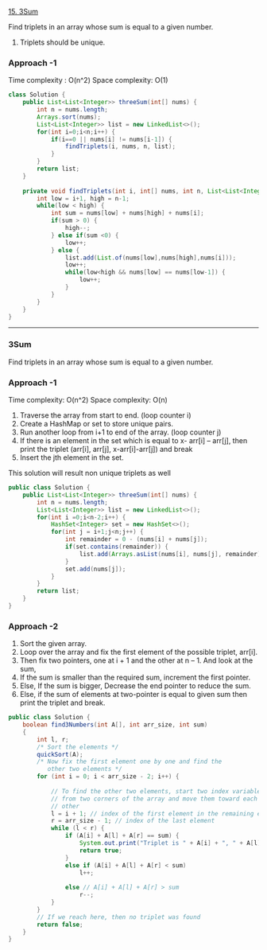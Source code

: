 [15. 3Sum](https://leetcode.com/problems/3sum/)


Find triplets in an array whose sum is equal to a given number.

1. Triplets should be unique.

### Approach -1
Time complexity : O(n^2)
Space complexity: O(1)

```java
class Solution {
    public List<List<Integer>> threeSum(int[] nums) {
        int n = nums.length;
        Arrays.sort(nums);
        List<List<Integer>> list = new LinkedList<>();
        for(int i=0;i<n;i++) {
            if(i==0 || nums[i] != nums[i-1]) {
                findTriplets(i, nums, n, list);
            }
        }
        return list;
    }
    
    private void findTriplets(int i, int[] nums, int n, List<List<Integer>> list) {
        int low = i+1, high = n-1;
        while(low < high) {
            int sum = nums[low] + nums[high] + nums[i];
            if(sum > 0) {
                high--;
            } else if(sum <0) {
                low++;
            } else {
                list.add(List.of(nums[low],nums[high],nums[i]));
                low++;
                while(low<high && nums[low] == nums[low-1]) {
                    low++;
                }
            }
        }
    }
}
```


---------------------

### 3Sum

Find triplets in an array whose sum is equal to a given number.

### Approach -1 

Time complexity: O(n^2)
Space complexity: O(n)

1. Traverse the array from start to end. (loop counter i)
2. Create a HashMap or set to store unique pairs.
3. Run another loop from i+1 to end of the array. (loop counter j)
4. If there is an element in the set which is equal to x- arr[i] – arr[j], then print the triplet (arr[i], arr[j], x-arr[i]-arr[j]) and break
5. Insert the jth element in the set.


This solution will result non unique triplets as well

``` java
public class Solution {
    public List<List<Integer>> threeSum(int[] nums) {
        int n = nums.length;
        List<List<Integer>> list = new LinkedList<>();
        for(int i =0;i<n-2;i++) {
            HashSet<Integer> set = new HashSet<>();
            for(int j = i+1;j<n;j++) {
                int remainder = 0 - (nums[i] + nums[j]);
                if(set.contains(remainder)) {
                    list.add(Arrays.asList(nums[i], nums[j], remainder));
                }
                set.add(nums[j]);
            }
        }
        return list;
    }
}
```

### Approach -2
1. Sort the given array.
2. Loop over the array and fix the first element of the possible triplet, arr[i].
3. Then fix two pointers, one at i + 1 and the other at n – 1. And look at the sum, 
4. If the sum is smaller than the required sum, increment the first pointer.
5. Else, If the sum is bigger, Decrease the end pointer to reduce the sum.
6. Else, if the sum of elements at two-pointer is equal to given sum then print the triplet and break.


```java
public class Solution {
    boolean find3Numbers(int A[], int arr_size, int sum)
    {
        int l, r;
        /* Sort the elements */
        quickSort(A);
        /* Now fix the first element one by one and find the
           other two elements */
        for (int i = 0; i < arr_size - 2; i++) {
 
            // To find the other two elements, start two index variables
            // from two corners of the array and move them toward each
            // other
            l = i + 1; // index of the first element in the remaining elements
            r = arr_size - 1; // index of the last element
            while (l < r) {
                if (A[i] + A[l] + A[r] == sum) {
                    System.out.print("Triplet is " + A[i] + ", " + A[l] + ", " + A[r]);
                    return true;
                }
                else if (A[i] + A[l] + A[r] < sum)
                    l++;
 
                else // A[i] + A[l] + A[r] > sum
                    r--;
            }
        }
        // If we reach here, then no triplet was found
        return false;
    }
}
```